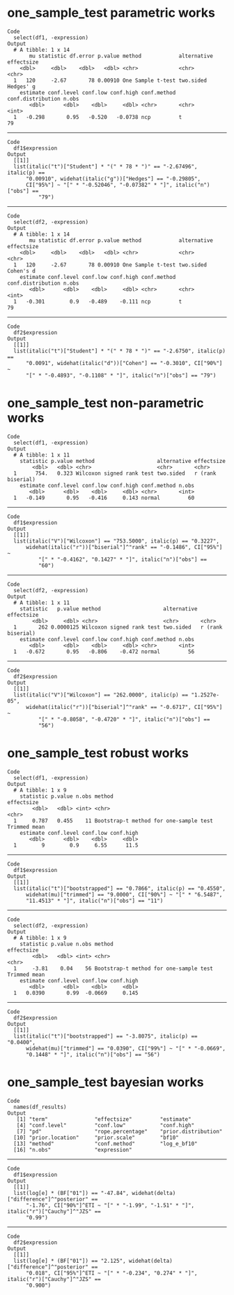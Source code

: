 # one_sample_test parametric works

    Code
      select(df1, -expression)
    Output
      # A tibble: 1 x 14
           mu statistic df.error p.value method            alternative effectsize
        <dbl>     <dbl>    <dbl>   <dbl> <chr>             <chr>       <chr>     
      1   120     -2.67       78 0.00910 One Sample t-test two.sided   Hedges' g 
        estimate conf.level conf.low conf.high conf.method conf.distribution n.obs
           <dbl>      <dbl>    <dbl>     <dbl> <chr>       <chr>             <int>
      1   -0.298       0.95   -0.520   -0.0738 ncp         t                    79

---

    Code
      df1$expression
    Output
      [[1]]
      list(italic("t")["Student"] * "(" * 78 * ")" == "-2.67496", italic(p) == 
          "0.00910", widehat(italic("g"))["Hedges"] == "-0.29805", 
          CI["95%"] ~ "[" * "-0.52046", "-0.07382" * "]", italic("n")["obs"] == 
              "79")
      

---

    Code
      select(df2, -expression)
    Output
      # A tibble: 1 x 14
           mu statistic df.error p.value method            alternative effectsize
        <dbl>     <dbl>    <dbl>   <dbl> <chr>             <chr>       <chr>     
      1   120     -2.67       78 0.00910 One Sample t-test two.sided   Cohen's d 
        estimate conf.level conf.low conf.high conf.method conf.distribution n.obs
           <dbl>      <dbl>    <dbl>     <dbl> <chr>       <chr>             <int>
      1   -0.301        0.9   -0.489    -0.111 ncp         t                    79

---

    Code
      df2$expression
    Output
      [[1]]
      list(italic("t")["Student"] * "(" * 78 * ")" == "-2.6750", italic(p) == 
          "0.0091", widehat(italic("d"))["Cohen"] == "-0.3010", CI["90%"] ~ 
          "[" * "-0.4893", "-0.1108" * "]", italic("n")["obs"] == "79")
      

# one_sample_test non-parametric works

    Code
      select(df1, -expression)
    Output
      # A tibble: 1 x 11
        statistic p.value method                    alternative effectsize       
            <dbl>   <dbl> <chr>                     <chr>       <chr>            
      1      754.   0.323 Wilcoxon signed rank test two.sided   r (rank biserial)
        estimate conf.level conf.low conf.high conf.method n.obs
           <dbl>      <dbl>    <dbl>     <dbl> <chr>       <int>
      1   -0.149       0.95   -0.416     0.143 normal         60

---

    Code
      df1$expression
    Output
      [[1]]
      list(italic("V")["Wilcoxon"] == "753.5000", italic(p) == "0.3227", 
          widehat(italic("r"))["biserial"]^"rank" == "-0.1486", CI["95%"] ~ 
              "[" * "-0.4162", "0.1427" * "]", italic("n")["obs"] == 
              "60")
      

---

    Code
      select(df2, -expression)
    Output
      # A tibble: 1 x 11
        statistic   p.value method                    alternative effectsize       
            <dbl>     <dbl> <chr>                     <chr>       <chr>            
      1       262 0.0000125 Wilcoxon signed rank test two.sided   r (rank biserial)
        estimate conf.level conf.low conf.high conf.method n.obs
           <dbl>      <dbl>    <dbl>     <dbl> <chr>       <int>
      1   -0.672       0.95   -0.806    -0.472 normal         56

---

    Code
      df2$expression
    Output
      [[1]]
      list(italic("V")["Wilcoxon"] == "262.0000", italic(p) == "1.2527e-05", 
          widehat(italic("r"))["biserial"]^"rank" == "-0.6717", CI["95%"] ~ 
              "[" * "-0.8058", "-0.4720" * "]", italic("n")["obs"] == 
              "56")
      

# one_sample_test robust works

    Code
      select(df1, -expression)
    Output
      # A tibble: 1 x 9
        statistic p.value n.obs method                                 effectsize  
            <dbl>   <dbl> <int> <chr>                                  <chr>       
      1     0.787   0.455    11 Bootstrap-t method for one-sample test Trimmed mean
        estimate conf.level conf.low conf.high
           <dbl>      <dbl>    <dbl>     <dbl>
      1        9        0.9     6.55      11.5

---

    Code
      df1$expression
    Output
      [[1]]
      list(italic("t")["bootstrapped"] == "0.7866", italic(p) == "0.4550", 
          widehat(mu)["trimmed"] == "9.0000", CI["90%"] ~ "[" * "6.5487", 
          "11.4513" * "]", italic("n")["obs"] == "11")
      

---

    Code
      select(df2, -expression)
    Output
      # A tibble: 1 x 9
        statistic p.value n.obs method                                 effectsize  
            <dbl>   <dbl> <int> <chr>                                  <chr>       
      1     -3.81    0.04    56 Bootstrap-t method for one-sample test Trimmed mean
        estimate conf.level conf.low conf.high
           <dbl>      <dbl>    <dbl>     <dbl>
      1   0.0390       0.99  -0.0669     0.145

---

    Code
      df2$expression
    Output
      [[1]]
      list(italic("t")["bootstrapped"] == "-3.8075", italic(p) == "0.0400", 
          widehat(mu)["trimmed"] == "0.0390", CI["99%"] ~ "[" * "-0.0669", 
          "0.1448" * "]", italic("n")["obs"] == "56")
      

# one_sample_test bayesian works

    Code
      names(df_results)
    Output
       [1] "term"               "effectsize"         "estimate"          
       [4] "conf.level"         "conf.low"           "conf.high"         
       [7] "pd"                 "rope.percentage"    "prior.distribution"
      [10] "prior.location"     "prior.scale"        "bf10"              
      [13] "method"             "conf.method"        "log_e_bf10"        
      [16] "n.obs"              "expression"        

---

    Code
      df1$expression
    Output
      [[1]]
      list(log[e] * (BF["01"]) == "-47.84", widehat(delta)["difference"]^"posterior" == 
          "-1.76", CI["90%"]^ETI ~ "[" * "-1.99", "-1.51" * "]", italic("r")["Cauchy"]^"JZS" == 
          "0.99")
      

---

    Code
      df2$expression
    Output
      [[1]]
      list(log[e] * (BF["01"]) == "2.125", widehat(delta)["difference"]^"posterior" == 
          "0.018", CI["95%"]^ETI ~ "[" * "-0.234", "0.274" * "]", italic("r")["Cauchy"]^"JZS" == 
          "0.900")
      


